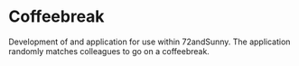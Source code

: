 <!--
  id: 2614
  slug: coffeebreak
  type: fortpolio
  categories: JavaScript, HTML/CSS, framework, mobile
  tags: REST, Angular, Less
  clients: 72andSunny
  collaboration: 
  prizes: 
  images: 
  inCv: false
  inPortfolio: false
  dateFrom: 2014-04-25
  dateTo: 2014-05-01
-->

# Coffeebreak

<p>Development of and application for use within 72andSunny. The application randomly matches colleagues to go on a coffeebreak.</p>
